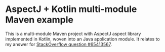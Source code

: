 # AspectJ + Kotlin multi-module Maven example

This is a multi-module Maven project with AspectJ aspect library implemented in Kotlin, woven into an Java application module. It relates to my answer for [StackOverflow question #65413567](https://stackoverflow.com/a/65421793/1082681).

